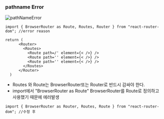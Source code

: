 ### pathname Error
![pathNameError](https://github.com/user-attachments/assets/10f81d5e-313f-49b3-a142-2b389ba1fedb)
```
import { BrowserRouter as Route, Routes, Router } from "react-router-dom"; //error reason 

return (
      <Router> 
        <Routes>
          <Route path=/' element={< />} />
          <Route path='' element={< />} />
          <Route path='' element={< />} />
        </Routes>
      </Router>
  )
```
- Routes 와 Route는 BrowserRouter또는 Router로 반드시 감싸야 한다.
- import에서 "BrowserRouter as Route" BrowserRouter를 Route로 정의하고 사용했기 때문에 에러발생
```
import { BrowserRouter as Router, Routes, Route } from "react-router-dom"; //수정 후
```
#

